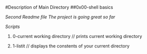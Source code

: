 #Description of Main Directory
##0x00-shell basics

*Second Readme file*
*The project is going great so far*

*Scripts*
1. 0-current working directory
// prints current working directory

2. 1-listit
// displays the constents of your current directory